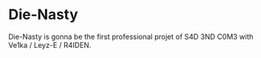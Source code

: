 # Die-Nasty
Die-Nasty is gonna be the first professional projet of S4D 3ND C0M3 with Ve1ka / Leyz-E / R4IDEN.
